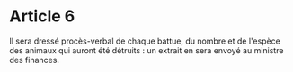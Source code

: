 # Article 6

Il sera dressé procès-verbal de chaque battue, du nombre et de l'espèce des animaux qui auront été détruits : un extrait en sera envoyé au ministre des finances.
